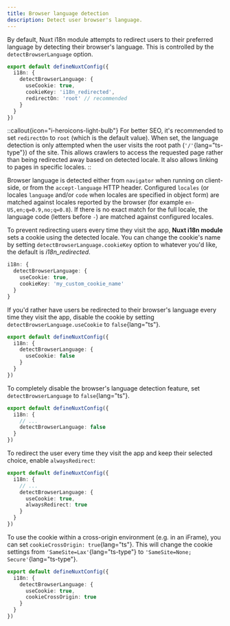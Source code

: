 ```yaml
---
title: Browser language detection
description: Detect user browser's language.
---
```


By default, Nuxt i18n module attempts to redirect users to their preferred language by detecting their browser's language. This is controlled by the `detectBrowserLanguage` option.

```ts [nuxt.config.ts]
export default defineNuxtConfig({
  i18n: {
    detectBrowserLanguage: {
      useCookie: true,
      cookieKey: 'i18n_redirected',
      redirectOn: 'root' // recommended
    }
  }
})
```

::callout{icon="i-heroicons-light-bulb"}
For better SEO, it's recommended to set `redirectOn` to `root` (which is the default value). When set, the language detection is only attempted when the user visits the root path (`'/'`{lang="ts-type"}) of the site. This allows crawlers to access the requested page rather than being redirected away based on detected locale. It also allows linking to pages in specific locales.
::

Browser language is detected either from `navigator` when running on client-side, or from the `accept-language` HTTP header. Configured `locales` (or locales `language` and/or `code` when locales are specified in object form) are matched against locales reported by the browser (for example `en-US,en;q=0.9,no;q=0.8`). If there is no exact match for the full locale, the language code (letters before `-`) are matched against configured locales.

To prevent redirecting users every time they visit the app, **Nuxt i18n module** sets a cookie using the detected locale. You can change the cookie's name by setting `detectBrowserLanguage.cookieKey` option to whatever you'd like, the default is _i18n_redirected_.

```ts [nuxt.config.ts]
i18n: {
  detectBrowserLanguage: {
    useCookie: true,
    cookieKey: 'my_custom_cookie_name'
  }
}
```

If you'd rather have users be redirected to their browser's language every time they visit the app, disable the cookie by setting `detectBrowserLanguage.useCookie` to `false`{lang="ts"}.

```ts [nuxt.config.ts]
export default defineNuxtConfig({
  i18n: {
    detectBrowserLanguage: {
      useCookie: false
    }
  }
})
```

To completely disable the browser's language detection feature, set `detectBrowserLanguage` to `false`{lang="ts"}.

```ts [nuxt.config.ts]
export default defineNuxtConfig({
  i18n: {
    // ...
    detectBrowserLanguage: false
  }
})
```

To redirect the user every time they visit the app and keep their selected choice, enable `alwaysRedirect`:

```ts [nuxt.config.ts]
export default defineNuxtConfig({
  i18n: {
    // ...
    detectBrowserLanguage: {
      useCookie: true,
      alwaysRedirect: true
    }
  }
})
```

To use the cookie within a cross-origin environment (e.g. in an iFrame), you can set `cookieCrossOrigin: true`{lang="ts"}. This will change the cookie settings from `'SameSite=Lax'`{lang="ts-type"} to `'SameSite=None; Secure'`{lang="ts-type"}.

```ts [nuxt.config.ts]
export default defineNuxtConfig({
  i18n: {
    detectBrowserLanguage: {
      useCookie: true,
      cookieCrossOrigin: true
    }
  }
})
```
